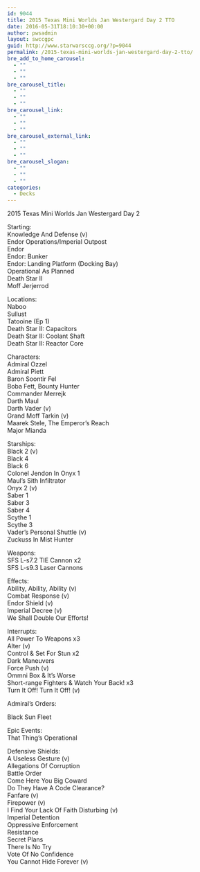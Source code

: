 ```yaml
---
id: 9044
title: 2015 Texas Mini Worlds Jan Westergard Day 2 TTO
date: 2016-05-31T18:10:30+00:00
author: pwsadmin
layout: swccgpc
guid: http://www.starwarsccg.org/?p=9044
permalink: /2015-texas-mini-worlds-jan-westergard-day-2-tto/
bre_add_to_home_carousel:
  - ""
  - ""
  - ""
bre_carousel_title:
  - ""
  - ""
  - ""
bre_carousel_link:
  - ""
  - ""
  - ""
bre_carousel_external_link:
  - ""
  - ""
  - ""
bre_carousel_slogan:
  - ""
  - ""
  - ""
categories:
  - Decks
---
```

2015 Texas Mini Worlds Jan Westergard Day 2

Starting:  
Knowledge And Defense (v)  
Endor Operations/Imperial Outpost  
Endor  
Endor: Bunker  
Endor: Landing Platform (Docking Bay)  
Operational As Planned  
Death Star II  
Moff Jerjerrod

Locations:  
Naboo  
Sullust  
Tatooine (Ep 1)  
Death Star II: Capacitors  
Death Star II: Coolant Shaft  
Death Star II: Reactor Core

Characters:  
Admiral Ozzel  
Admiral Piett  
Baron Soontir Fel  
Boba Fett, Bounty Hunter  
Commander Merrejk  
Darth Maul  
Darth Vader (v)  
Grand Moff Tarkin (v)  
Maarek Stele, The Emperor’s Reach  
Major Mianda

Starships:  
Black 2 (v)  
Black 4  
Black 6  
Colonel Jendon In Onyx 1  
Maul’s Sith Infiltrator  
Onyx 2 (v)  
Saber 1  
Saber 3  
Saber 4  
Scythe 1  
Scythe 3  
Vader’s Personal Shuttle (v)  
Zuckuss In Mist Hunter

Weapons:  
SFS L-s7.2 TIE Cannon x2  
SFS L-s9.3 Laser Cannons

Effects:  
Ability, Ability, Ability (v)  
Combat Response (v)  
Endor Shield (v)  
Imperial Decree (v)  
We Shall Double Our Efforts!

Interrupts:  
All Power To Weapons x3  
Alter (v)  
Control & Set For Stun x2  
Dark Maneuvers  
Force Push (v)  
Ommni Box & It’s Worse  
Short-range Fighters & Watch Your Back! x3  
Turn It Off! Turn It Off! (v)

Admiral&#8217;s Orders:

Black Sun Fleet

Epic Events:  
That Thing’s Operational

Defensive Shields:  
A Useless Gesture (v)  
Allegations Of Corruption  
Battle Order  
Come Here You Big Coward  
Do They Have A Code Clearance?  
Fanfare (v)  
Firepower (v)  
I Find Your Lack Of Faith Disturbing (v)  
Imperial Detention  
Oppressive Enforcement  
Resistance  
Secret Plans  
There Is No Try  
Vote Of No Confidence  
You Cannot Hide Forever (v)